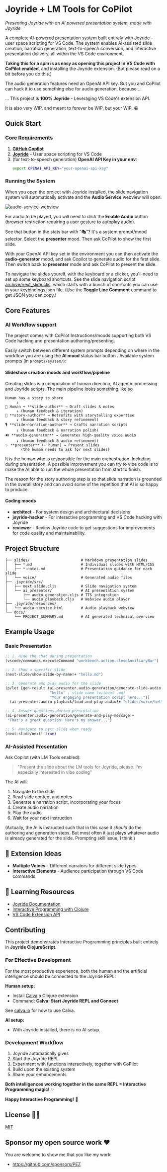 # Joyride + LM Tools for CoPilot

*Presenting Joyride with an AI powered presentation system, made with Joyride*

A complete AI-powered presentation system built entirely with [Joyride](https://github.com/BetterThanTomorrow/joyride) - user space scripting for VS Code. The system enables AI-assisted slide creation, narration generation, text-to-speech conversion, and interactive presentation delivery, all within the VS Code environment.

**Taking this for a spin is as easy as opening this project in VS Code with CoPilot enabled**, and installing the Joyride extension. (But please read on a bit before you do this.)

The audio generation features need an OpenAI API key. But you and CoPilot can hack it to use something else for audio generation, because ...

... This project is **100% Joyride** - Leveraging VS Code's extension API.

It is also very WIP, and meant to forever be WIP, but your WIP. 😀

## Quick Start

### Core Requirements

1. **[GitHub Copilot](https://marketplace.visualstudio.com/items?itemName=GitHub.copilot)**
2. **[Joyride](https://marketplace.visualstudio.com/items?itemName=betterthantomorrow.joyride)** - User space scripting for VS Code
3. (for text-to-speech generation) **OpenAI API Key in your env**:
   ```bash
   export OPENAI_API_KEY="your-openai-api-key"
   ```

### Running the System

When you open the project with Joyride installed, the slide navigation system will automatically activate and the **Audio Service** webview will open.

![audio-service-webview](docs/images/audio-service-webview.png)

For audio to be played, yuu will need to click the **Enable Audio** button (browser restriction requiring a user gesture to autoplay audio).

See that button in the stats bar with “🎭”? It's a system prompt/mood selector. Select the **presenter** mood. Then ask CoPilot to show the first slide.

With your OpenAI API key set in the environment you can then activate the **audio-generator** mood, and ask Copilot to generate audio for the first slide. Then switch back to **presenter** mode and ask CoPilot to present the slide.

To navigate the slides yourelf, with the keyboard or a clicker, you'll need to set up some keyboard shortcuts. See the slide navigation script
[archive/next_slide.cljs](archive/next_slide.cljs), which starts with a bunch of shortcuts you can use in your keybindings.json file. (Use the **Toggle Line Comment** command to get JSON you can copy.)

## Core Features

### AI Workflow support

The project comes with CoPilot Instructions/moods supporting both VS Code hacking and presentation authoring/presenting.

Easily switch between different system prompts depending on where in the workflow you are using the **AI mood** status bar button . Available system prompts (in `prompts/system/`):

#### Slideshow creation moods and workflow/pipeline

Creating slides is a composition of human direction, AI agentic processing and Joyride scripts. The main pipeline looks something like so

```
Human has a story to share
     ↓
🤝 Human + **slide-author** → Draft slides & notes
     ↓ (human feedback & iteration)
📖 **story-author** → Retrofits with storytelling expertise
     ↓ (human feedback & story refinement)
🎙️ **slide-narration-author** → Crafts narration scripts
     ↓ (human feedback & narration polish)
🔊 **audio-generator** → Generates high-quality voice audio
     ↓ (human feedback & audio refinement)
✨ **presenter** (+ human) → Present slides
       (the human needs to ask for next slides)
```

It is the human who is responsible for the main orchestration. Including during presentation. A possible improvement you can try to vibe code is to make the AI able to run the whole presentation from start to finish.

The reason for the story authoring step is so that slide narration is grounded in the overall story and can avoid some of the repetition that AI is so happy to produce.

#### Coding moods

- **architect** - For system design and architectural decisions
- **joyride-hacker** - For interactive programming and VS Code hacking with Joyride
- **reviewer** - Review Joyride code to get suggestions for improvements for code quality and maintainability.

## Project Structure

```
├── slides/                       # Markdown presentation slides
│   ├── *.md                      # Individual slides with HTML/CSS
│   ├── *-notes.md                # Presentation guidance for each slide
│   └── voice/                    # Generated audio files
├── .joyride/src/
│   ├── next_slide.cljs           # Slide navigation system
│   └── ai_presenter/             # AI presentation system
│       ├── audio_generation.cljs # TTS integration
│       └── audio_playback.cljs   # Webview audio player
├── .joyride/resources/
│   └── audio-service.html        # Audio playback webview
└── docs/
    └── PROJECT_SUMMARY.md        # AI generated technical overview
```

## Example Usage

### Basic Presentation
```clojure
;; 1. Hide the chat during presentation
(vscode/commands.executeCommand "workbench.action.closeAuxiliaryBar")

;; 2. Show a specific slide
(next-slide/show-slide-by-name!+ "hello.md")

;; 3. Generate and play audio for the slide
(p/let [gen-result (ai-presenter.audio-generation/generate-slide-audio!+
                    "hello" ; slide name (without .md)
                    "Your engaging presentation script here...")]
  (ai-presenter.audio-playback/load-and-play-audio!+ "slides/voice/hello.mp3"))

;; 4. Answer questions during presentation
(ai-presenter.audio-generation/generate-and-play-message!+
 "That's a great question! Here's my answer...")

;; 5. Navigate to next slide when ready
(next-slide/next! true)
```

### AI-Assisted Presentation

Ask Copilot (with LM Tools enabled):
> "Present the slide about the LM tools for Joyride, please. I'm especially interested in vibe coding"

The AI will:
1. Navigate to the slide
2. Read slide content and notes
3. Generate a narration script, incorporating your focus
4. Create audio narration
5. Play the audio
6. Wait for your next instruction

(Actually, the AI is instructed such that in this case it *should* do the authoring and generation steps. But most often it just plays whatever audio is already generated for the slide. Prompting skill issue, I think.)

## 🚀 Extension Ideas

- **Multiple Voices** - Different narrators for different slide types
- **Interactive Elements** - Audience participation through VS Code commands

## 📖 Learning Resources

- [Joyride Documentation](https://github.com/BetterThanTomorrow/joyride)
- [Interactive Programming with Clojure](https://clojure.org/guides/repl/introduction)
- [VS Code Extension API](https://code.visualstudio.com/api)

## Contributing

This project demonstrates Interactive Programming principles built entirely in **Joyride ClojureScript**.

### For Effective Development

For the most productive experience, both the human and the artificial intelligence should be connected to the Joyride REPL:

**Human setup:**

- Install [Calva](https://marketplace.visualstudio.com/items?itemName=betterthantomorrow.calva) a Clojure extension
- Command: **Calva: Start Joyride REPL and Connect**

See [calva.io](https://calva.io) for how to use Calva.

**AI setup:**

- With Joyride installed, there is no AI setup.

### Development Workflow
1. Joyride automatically gives
1. Start the Joyride REPL
1. Experiment with functions interactively, together with CoPilot
1. Build upon the existing system
1. Share your enhancements

**Both intelligences working together in the same REPL = Interactive Programming magic!** ✨

**Happy Interactive Programming!** 🎉

## License 🍻🗽

[MIT](LICENSE.txt)

## Sponsor my open source work ♥️

You are welcome to show me that you like my work:

* https://github.com/sponsors/PEZ
